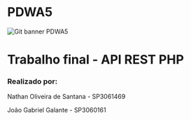 # PDWA5
![Git banner PDWA5](https://user-images.githubusercontent.com/102483739/197369976-a1776c71-c82f-4211-8b71-fa6faa5e6de8.png)


<H1> Trabalho final - API REST PHP </H1>
<H3>Realizado por:</H3>
<p>Nathan Oliveira de Santana - SP3061469</p>
<p>João Gabriel Galante - SP3060161</p>
